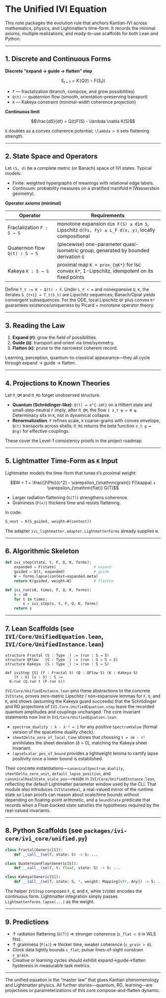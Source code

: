 # The Unified IVI Equation

This note packages the evolution rule that anchors Kantian-IVI across mathematics, physics, and Lightmatter’s time-form. It records the minimal axioms, multiple realizations, and ready-to-use scaffolds for both Lean and Python.

---

## 1. Discrete and Continuous Forms

**Discrete “expand → guide → flatten” step**

```math
S_{t+1} = K\!\left(Q(t) \circ F(S_t)\right)
```

- `F` — fractalization (branch, compose, and grow possibilities)
- `Q(t)` — quaternion flow (smooth, orientation-preserving transport)
- `K` — Kakeya constraint (minimal-width coherence projection)

**Continuous limit**

```math
\frac{dS}{dt} = Q(t)F(S) - \lambda \nabla K(S)
```

`K` doubles as a convex coherence potential; `\lambda > 0` sets flattening strength.

---

## 2. State Space and Operators

Let `(S, d)` be a complete metric (or Banach) space of IVI states. Typical models:

- Finite: weighted hypergraphs of meanings with relational edge labels.
- Continuum: probability measures on a stratified manifold `M` (Wasserstein geometry).

**Operator axioms (minimal)**

| Operator | Requirements |
| --- | --- |
| Fractalization `F : S → S` | monotone expansion `dim F(S) ≥ dim S`, Lipschitz `d(Fx, Fy) ≤ L_F d(x, y)`, locally compositional |
| Quaternion flow `Q(t) : S → S` | (piecewise) one-parameter quasi-isometric group, generated by bounded derivation `G` |
| Kakeya `K : S → S` | proximal map `K = prox_{ηK*}` for lsc convex `K*`, 1-Lipschitz, idempotent on its fixed points |

Define `T_t := K ∘ Q(t) ∘ F`. Under `L_F < ∞` and nonexpansive `Q`, `K`, the iterates `S_{t+1} = T_t(S_t)` are Lipschitz sequences; Banach/Opial yields convergent subsequences. For the ODE, local Lipschitz `QF` plus convex `K*` guarantees existence/uniqueness by Picard + monotone operator theory.

---

## 3. Reading the Law

1. **Expand (`F`)**: grow the field of possibilities.
2. **Guide (`Q`)**: transport and orient via time/symmetry.
3. **Flatten (`K`)**: prune to the narrowest coherent record.

Learning, perception, quantum-to-classical appearance—they all cycle through expand → guide → flatten.

---

## 4. Projections to Known Theories

Let `Π_QM` and `Π_RG` forget unobserved structure.

- **Quantum (Schrödinger-like)**: `Q(t) = e^{-iHt}` on a Hilbert state and small-step-neutral `F` imply, after `Π_QM`, the flow `i ∂_t ψ = H ψ`. Determinacy sits in `K`, not in dynamical collapse.
- **Renormalization**: `F` refines scale, `K` coarse-grains with convex envelope, `Q(t)` transports across shells; `Π_RG` returns the beta function `∂_t g = β(g)` for effective couplings.

These cover the Level-1 consistency proofs in the project roadmap.

---

## 5. Lightmatter Time-Form as `K` Input

Lightmatter models the time-form that tunes `K`’s proximal weight:

```math
W = 1 + \frac{2\Phi}{c^2} - \varepsilon_{\mathrm{grain}} F(\kappa) + \varepsilon_{\mathrm{flat}} G(T)
```

- Larger radiation flattening (`G(T)`) strengthens coherence.
- Graininess (`F(κ)`) thickens time and resists flattening.

In code:

```python
S_next = K(S_guided, weight=W(context))
```

The adapter `ivi_lightmatter.adapter.LightmatterForms` already supplies `W`.

---

## 6. Algorithmic Skeleton

```python
def ivi_step(state, t, F, Q, K, forms):
    expanded = F(state)                 # expand
    guided = Q(t, expanded)             # guide
    W = forms.lapse(context=expanded.meta)
    return K(guided, weight=W)          # flatten
```

```python
def ivi_run(s0, times, F, Q, K, forms):
    s = s0
    for t in times:
        s = ivi_step(s, t, F, Q, K, forms)
    return s
```

---

## 7. Lean Scaffolds (see `IVI/Core/UnifiedEquation.lean`, `IVI/Core/UnifiedInstance.lean`)

```lean
structure Fractal (S : Type _) := (run : S → S)
structure QFlow   (S : Type _) := (run : ℝ → S → S)
structure Kakeya  (S : Type _) := (run : S → S)

def iviStep {S} (F : Fractal S) (Q : QFlow S) (K : Kakeya S)
    (t : ℝ) (s : S) : S :=
  K.run (Q.run t (F.run s))
```

`IVI/Core/UnifiedInstance.lean` pins these abstractions to the concrete `IVIState`, proves zero-metric Lipschitz / non-expansive lemmas for `F`, `Q`, and `K`, and shows (assuming the Kakeya guard succeeds) that the Schrödinger and RG projections of `IVI.Core.UnifiedEquation.step` leave the recorded quantum amplitudes and couplings unchanged. The core invariant statements now live in `IVI/Core/UnifiedEquation.lean`:

- `spectrum_duality : λ · λ⁻¹ = 1` for any positive `SpectrumValue` (formal version of the spacetime duality check).
- `sheetDelta_zero_of_local_time` shows that choosing `t = √m · ℓ²` annihilates the sheet deviation (δ = 0), matching the Kakeya sheet invariant.
- `lapseScalar_pos_of_bound` provides a lightweight lemma to certify lapse positivity once a lower bound is established.

Their concrete instantiations—`canonicalSpectrum_duality`, `sheetDelta_zero_unit`, `default_lapse_positive`, and `canonicalRealState_scale_pos`—reside in `IVI/Core/UnifiedInstance.lean`, reflecting the default Lightmatter parameter window used by the CLI. That module also introduces `IVIStateReal`, a real-valued mirror of the runtime state so Lean proofs can reason about scale/time bounds without depending on floating-point arithmetic, and a `SoundState` predicate that records when a Float-backed state satisfies the hypotheses required by the real-valued invariants.

---

## 8. Python Scaffolds (see `packages/ivi-core/ivi_core/unified.py`)

```python
class Fractal(Generic[S]):
    def __call__(self, state: S) -> S: ...

class QuaternionFlow(Generic[S]):
    def __call__(self, t: float, state: S) -> S: ...

class Kakeya(Generic[S]):
    def __call__(self, state: S, *, weight: Mapping[str, Any]) -> S: ...
```

The helper `IVIStep` composes `F`, `Q`, and `K`, while `IVIODE` encodes the continuous form. Lightmatter integration simply passes `LightmatterForms.lapse(...)` as the weight.

---

## 9. Predictions

- ↑ radiation flattening (`G(T)`) ⇒ stronger coherence (`ε_flat < 0` in WLS fits).
- ↑ graininess (`F(κ)`) ⇒ thicker time, weaker coherence (`ε_grain > 0`).
- Clock data tightly bounds `ε_flat`; pulsar lines-of-sight constrain `ε_grain`.
- Creative or learning cycles should exhibit expand→guide→flatten hysteresis in measurable task metrics.

---

The unified equation is the “master law” that glues Kantian phenomenology and Lightmatter physics. All further stories—quantum, RG, learning—are projections or parameterizations of this core compose-and-flatten dynamic.
